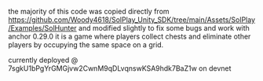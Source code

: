 the majority of this code was copied directly from https://github.com/Woody4618/SolPlay_Unity_SDK/tree/main/Assets/SolPlay/Examples/SolHunter and modified slightly to fix some bugs and work with anchor 0.29.0
it is a game where players collect chests and eliminate other players by occupying the same space on a grid.

currently deployed @ 7sgkU1bPgYrGMGjvw2CwnM9qDLvqnswKSA9hdk7BaZ1w on devnet
